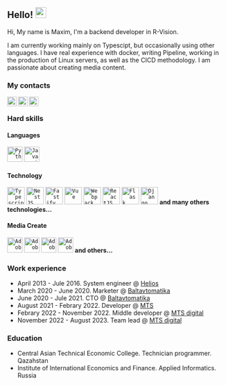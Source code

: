 ## Hello!  <img src="https://media.giphy.com/media/hvRJCLFzcasrR4ia7z/giphy.gif" width="25px">
  
Hi, My name is Maxim, I'm a backend developer in R-Vision.

I am currently working mainly on Typescipt, but occasionally using other languages.
I have real experience with docker, writing Pipeline, working in the production of Linux servers, as well as the CICD methodology.
I am passionate about creating media content.

### My contacts

<a href="https://t.me/Kislax">
  <img align="left" alt="Telegram" width="22px" src="https://upload.wikimedia.org/wikipedia/commons/thumb/8/83/Telegram_2019_Logo.svg/1920px-Telegram_2019_Logo.svg.png" />
</a>
<a href="https://discord.gg/GHEzPQfT">
  <img align="left" alt="Discord" width="22px" src="https://brandslogos.com/wp-content/uploads/images/discord-logo-vector.svg" />
</a>
<a href="mailto:maxpodstrechny@gmail.com">
  <img align="left" alt="Mail" width="22px" src="https://upload.wikimedia.org/wikipedia/commons/thumb/7/7e/Gmail_icon_%282020%29.svg/107px-Gmail_icon_%282020%29.svg.png" />
</a>

<br/>

### Hard skills

#### Languages

<code><img height="35" alt="Python" title="Python" src="https://cdn3.iconfinder.com/data/icons/logos-and-brands-adobe/512/267_Python-512.png"></code>
<code><img height="35" alt="Javascript" title="Javascript" src="https://cdn.iconscout.com/icon/free/png-512/javascript-2752148-2284965.png"></code>

#### Technology

<code><img height="40" alt="Typescript" title="Typescript" src="https://cdn.iconscout.com/icon/free/png-512/typescript-1174965.png"></code>
<code><img height="40" alt="NestJS" title="NestJS" src="https://gitlab.com/uploads/-/system/project/avatar/38241258/Screen_Shot_2022-08-16_at_12.14.39_AM.png"></code>
<code><img height="40" alt="Fastify" title="Fastify" src="https://avatars.mds.yandex.net/i?id=6acc261bec270a033e1bca2a96480f506fa6a0d3-4577300-images-thumbs&n=13"></code>
<code><img height="40" alt="Vue" title="Vue" src="https://i.pinimg.com/originals/1a/55/d9/1a55d93ed074303b472dc5d6254b0bf7.png"></code>
<code><img height="40" alt="Webpack" title="Webpack" src="https://habrastorage.org/webt/k-/tm/2g/k-tm2gvbb_ky6gdrd-tzqrzjkf4.png"></code>
<code><img height="40" alt="ReactJS" title="ReactJS" src="https://iconape.com/wp-content/png_logo_vector/react-logo.png"></code>
<code><img height="40" alt="Flask" title="Flask" src="https://e7.pngegg.com/pngimages/939/2/png-clipart-flask-python-web-framework-representational-state-transfer-software-framework-flask-python-web-application-django-thumbnail.png"></code>
<code><img height="40" alt="Django" title="Django" src="https://cdn.iconscout.com/icon/free/png-512/django-1-282754.png"></code>
  **and many others technologies...**
<br/>

#### Media Create

<code><img height="35" alt="Adobe Photoshop" title="Adobe Photoshop" src="https://upload.wikimedia.org/wikipedia/commons/thumb/a/af/Adobe_Photoshop_CC_icon.svg/82px-Adobe_Photoshop_CC_icon.svg.png"></code>
<code><img height="35" alt="Adobe Affter Effects" title="Adobe Affter Effects" src="https://upload.wikimedia.org/wikipedia/commons/thumb/c/cb/Adobe_After_Effects_CC_icon.svg/82px-Adobe_After_Effects_CC_icon.svg.png"></code>
<code><img height="35" alt="Adobe Audition" title="Adobe Audition" src="https://upload.wikimedia.org/wikipedia/commons/thumb/0/0e/Adobe_Audition_CC_icon_%282020%29.svg/82px-Adobe_Audition_CC_icon_%282020%29.svg.png"></code>
<code><img height="35" alt="Adobe Premiere Pro" title="Adobe Premiere Pro" src="https://upload.wikimedia.org/wikipedia/commons/thumb/2/24/Adobe-premiere-pro-cc-1430-vector-svg-.svg/82px-Adobe-premiere-pro-cc-1430-vector-svg-.svg.png"></code>
  **and others...**

### Work experience

* April 2013 - Jule 2016. System engineer  @ [Helios](https://helios.kz/)
* March 2020 - June 2020.  Marketer  @ [Baltavtomatika](https://baltgps.ru/)
* June 2020 - Jule 2021.  CTO  @ [Baltavtomatika](https://baltgps.ru/)
* August 2021 - Febrary 2022. Developer  @ [MTS](https://mts.ru/)
* Febrary 2022 - November 2022. Middle developer  @ [MTS digital](https://mts-digital.ru)
* November 2022 - August 2023. Team lead  @ [MTS digital](https://mts-digital.ru)

### Education

* Central Asian Technical Economic College. Technician programmer. Qazahstan
* Institute of International Economics and Finance. Applied Informatics. Russia

<br />
